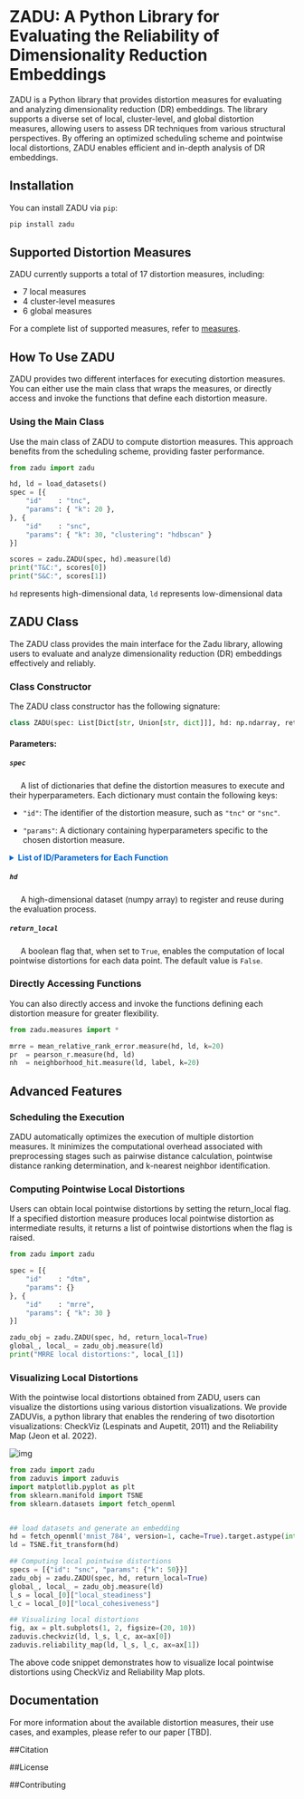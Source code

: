 # ZADU: A Python Library for Evaluating the Reliability of Dimensionality Reduction Embeddings

ZADU is a Python library that provides distortion measures for evaluating and analyzing dimensionality reduction (DR) embeddings. The library supports a diverse set of local, cluster-level, and global distortion measures, allowing users to assess DR techniques from various structural perspectives. By offering an optimized scheduling scheme and pointwise local distortions, ZADU enables efficient and in-depth analysis of DR embeddings.


## Installation

You can install ZADU via `pip`:

```bash
pip install zadu
```

## Supported Distortion Measures

ZADU currently supports a total of 17 distortion measures, including:

- 7 local measures
- 4 cluster-level measures
- 6 global measures

For a complete list of supported measures, refer to [measures](/src/zadu/measures).

## How To Use ZADU

ZADU provides two different interfaces for executing distortion measures.
You can either use the main class that wraps the measures, or directly access and invoke the functions that define each distortion measure.

### Using the Main Class

Use the main class of ZADU to compute distortion measures.
This approach benefits from the scheduling scheme, providing faster performance.


```python
from zadu import zadu

hd, ld = load_datasets()
spec = [{
    "id"    : "tnc",
    "params": { "k": 20 },
}, {
    "id"    : "snc",
    "params": { "k": 30, "clustering": "hdbscan" }
}]

scores = zadu.ZADU(spec, hd).measure(ld)
print("T&C:", scores[0])
print("S&C:", scores[1])

```

`hd` represents high-dimensional data, `ld` represents low-dimensional data

## ZADU Class

The ZADU class provides the main interface for the Zadu library, allowing users to evaluate and analyze dimensionality reduction (DR) embeddings effectively and reliably.

### Class Constructor

The ZADU class constructor has the following signature:

```python
class ZADU(spec: List[Dict[str, Union[str, dict]]], hd: np.ndarray, return_local: bool = False)

```

#### Parameters:

##### `spec` 
&nbsp;&nbsp;&nbsp;&nbsp;
A list of dictionaries that define the distortion measures to execute and their hyperparameters.
Each dictionary must contain the following keys:
  * `"id"`: The identifier of the distortion measure, such as `"tnc"` or `"snc"`.

  * `"params"`: A dictionary containing hyperparameters specific to the chosen distortion measure.

<details>
<summary style="cursor: pointer; font-weight: bold; color: #0066cc;">List of ID/Parameters for Each Function</summary>

### Local Measures

| Measure | ID | Parameters | Range | Optimum |
|---------|----|------------|-------|---------|
| Trustworthiness & Continuity | tnc | `k=20` | [0.5, 1] | 1 |
| Mean Relative Rank Errors | mrre | `k=20` | [0, 1] | 1 | 
| Local Continuity Meta-Criteria | lcmc | `k=20` | [0, 1] | 1 |
| Neighborhood hit | nh | `k=20` | [0, 1] | 1 |
| Neighbor Dissimilarity | nd | `k=20` | R+ | 0 |
| Class-Aware Trustworthiness & Continuity | ca_tnc | `k=20` | [0.5, 1] | 1|
| Procrustes Measure | proc | `k=20` | R+ | 0 |

### Cluster-level

| Measure | ID | Parameters | Range | Optimum |
|---------|----|------------|-------|---------|
| Steadiness & Cohesiveness | snc | `iteration=150, walk_num_ratio=0.3, alpha=0.1, k=50, clustering_strategy="dbscan"` | [0, 1] | 1 |
| Distance Consistency | dsc | | [0.5, 1] | 0.5 | 
| Internal Validation Measures | ivm | `measure="silhouette"` | Depends on IVM | Depends on IVM |
| Clustering + External Clustering Validation Measures | c_evm | `measure="arand", clustering="kmeans", clustering_args=None` | Depends on EVM | Depends on EVM |

### Global

| Measure | ID | Parameters | Range | Optimum |
|---------|----|------------|-------|---------|
| Stress | stress | | R+ | 0 |
| Kullback-Leibler Divergence | kl_div | `sigma=0.1` | R+ | 0 |
| Distance-to-Measure | dtm | `sigma=0.1` | R+ | 0 |
| Topographic Product | topo | `k=20` | R | 0 |
| Pearson’s correlation coefficient | pr | | [-1, 1] | 1
| Spearman’s rank correlation coefficient | srho | | [-1, 1] | 1


</details>

##### `hd`
&nbsp;&nbsp;&nbsp;&nbsp;
A high-dimensional dataset (numpy array) to register and reuse during the evaluation process.


##### `return_local`
&nbsp;&nbsp;&nbsp;&nbsp;
A boolean flag that, when set to `True`, enables the computation of local pointwise distortions for each data point. The default value is `False`.


### Directly Accessing Functions

You can also directly access and invoke the functions defining each distortion measure for greater flexibility.

```python
from zadu.measures import *

mrre = mean_relative_rank_error.measure(hd, ld, k=20)
pr  = pearson_r.measure(hd, ld)
nh  = neighborhood_hit.measure(ld, label, k=20)
```

## Advanced Features

### Scheduling the Execution

ZADU automatically optimizes the execution of multiple distortion measures. It minimizes the computational overhead associated with preprocessing stages such as pairwise distance calculation, pointwise distance ranking determination, and k-nearest neighbor identification.

### Computing Pointwise Local Distortions

Users can obtain local pointwise distortions by setting the return_local flag. If a specified distortion measure produces local pointwise distortion as intermediate results, it returns a list of pointwise distortions when the flag is raised.

```python
from zadu import zadu

spec = [{
    "id"    : "dtm",
    "params": {}
}, {
    "id"    : "mrre",
    "params": { "k": 30 }
}]

zadu_obj = zadu.ZADU(spec, hd, return_local=True)
global_, local_ = zadu_obj.measure(ld)
print("MRRE local distortions:", local_[1])

```

### Visualizing Local Distortions

With the pointwise local distortions obtained from ZADU, users can visualize the distortions using various distortion visualizations. We provide ZADUVis, a python library that enables the rendering of two disotortion visualizations: CheckViz (Lespinats and Aupetit, 2011) and the Reliability Map (Jeon et al. 2022).

![img](https://user-images.githubusercontent.com/38465539/235427171-94dcc220-7cbb-4ee6-94b3-20cc96ffbfa8.png)

```python
from zadu import zadu
from zaduvis import zaduvis
import matplotlib.pyplot as plt
from sklearn.manifold import TSNE
from sklearn.datasets import fetch_openml


## load datasets and generate an embedding
hd = fetch_openml('mnist_784', version=1, cache=True).target.astype(int)[::7]
ld = TSNE.fit_transform(hd)

## Computing local pointwise distortions
specs = [{"id": "snc", "params": {"k": 50}}]
zadu_obj = zadu.ZADU(spec, hd, return_local=True)
global_, local_ = zadu_obj.measure(ld)
l_s = local_[0]["local_steadiness"]
l_c = local_[0]["local_cohesiveness"]

## Visualizing local distortions
fig, ax = plt.subplots(1, 2, figsize=(20, 10))
zaduvis.checkviz(ld, l_s, l_c, ax=ax[0])
zaduvis.reliability_map(ld, l_s, l_c, ax=ax[1])

```


The above code snippet demonstrates how to visualize local pointwise distortions using CheckViz and Reliability Map plots.

## Documentation

For more information about the available distortion measures, their use cases, and examples, please refer to our paper [TBD].

##Citation

##License

##Contributing
